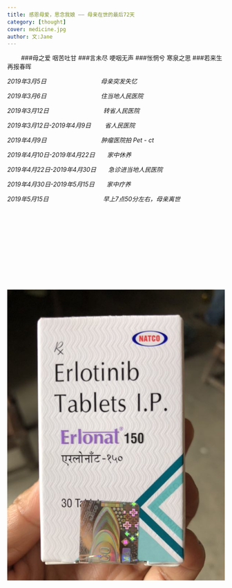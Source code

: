 ```yaml
---
title: 感恩母爱，思念我娘 —— 母亲在世的最后72天 
category: [thought]
cover: medicine.jpg 
author: 文:Jane 
---
```


&emsp;&emsp;
###母之爱  咽苦吐甘
###言未尽  哽咽无声
###怅惘兮  寒泉之思
###若来生  再报春晖
&emsp;&emsp;


*2019年3月5日&emsp;&emsp;&emsp;&emsp;&emsp;&emsp;&emsp;&emsp;&emsp;母亲突发失忆*

*2019年3月6日&emsp;&emsp;&emsp;&emsp;&emsp;&emsp;&emsp;&emsp;&emsp;住当地人民医院*

*2019年3月12日&emsp;&emsp;&emsp;&emsp;&emsp;&emsp;&emsp;&emsp;&emsp;转省人民医院*

*2019年3月12日-2019年4月9日&emsp;&emsp; 省人民医院*

*2019年4月9日&emsp;&emsp;&emsp;&emsp;&emsp;&emsp;&emsp;&emsp;&emsp;肿瘤医院拍 Pet - ct*

*2019年4月10日-2019年4月22日&emsp;&emsp;家中休养*

*2019年4月22日-2019年4月30日&emsp;&emsp;急诊进当地人民医院*

*2019年4月30日-2019年5月15日&emsp;&emsp;家中疗养*

*2019年5月15日&emsp;&emsp;&emsp;&emsp;&emsp;&emsp;&emsp;&emsp;&emsp;早上7点50分左右，母亲离世*

  
&emsp;&emsp;

&emsp;&emsp;

&emsp;&emsp;

&emsp;&emsp;

&emsp;&emsp;

&emsp;&emsp;


![如果希望存在](./medicine.jpg)

